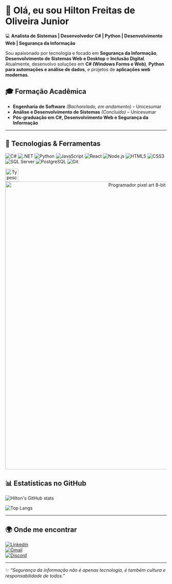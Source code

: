 # 👋 Olá, eu sou Hilton Freitas de Oliveira Junior

💻 **Analista de Sistemas | Desenvolvedor C# | Python | Desenvolvimento Web | Segurança da Informação**  

Sou apaixonado por tecnologia e focado em **Segurança da Informação**, **Desenvolvimento de Sistemas Web e Desktop** e **Inclusão Digital**.  
Atualmente, desenvolvo soluções em **C# (Windows Forms e Web)**, **Python para automações e análise de dados**, e projetos de **aplicações web modernas**.  

## 🎓 Formação Acadêmica
- **Engenharia de Software** *(Bacharelado, em andamento)* – Unicesumar  
- **Análise e Desenvolvimento de Sistemas** *(Concluído)* – Unicesumar  
- **Pós-graduação em C#, Desenvolvimento Web e Segurança da Informação**

---

## 🚀 Tecnologias & Ferramentas

![C#](https://img.shields.io/badge/-CSharp-239120?style=for-the-badge&logo=csharp&logoColor=white)
![.NET](https://img.shields.io/badge/-.NET-512BD4?style=for-the-badge&logo=dotnet&logoColor=white)
![Python](https://img.shields.io/badge/-Python-3776AB?style=for-the-badge&logo=python&logoColor=white)
![JavaScript](https://img.shields.io/badge/-JavaScript-F7DF1E?style=for-the-badge&logo=javascript&logoColor=black)
![React](https://img.shields.io/badge/-React-61DAFB?style=for-the-badge&logo=react&logoColor=black)
![Node.js](https://img.shields.io/badge/-Node.js-339933?style=for-the-badge&logo=node.js&logoColor=white)
![HTML5](https://img.shields.io/badge/-HTML5-E34F26?style=for-the-badge&logo=html5&logoColor=white)
![CSS3](https://img.shields.io/badge/-CSS3-1572B6?style=for-the-badge&logo=css3&logoColor=white)
![SQL Server](https://img.shields.io/badge/-SQL%20Server-CC2927?style=for-the-badge&logo=microsoftsqlserver&logoColor=white)
![PostgreSQL](https://img.shields.io/badge/-PostgreSQL-4169E1?style=for-the-badge&logo=postgresql&logoColor=white)
![Git](https://img.shields.io/badge/-Git-F05032?style=for-the-badge&logo=git&logoColor=white)

<div align="center">
  <img align="left" title="Typescript" alt="Typescript" width="40px" src="/maurodesouza/maurodesouza/raw/master/assets/typescript-logo.svg" style="max-width: 100%;">
  <img src="https://user-images.githubusercontent.com/74038190/225813708-98b745f2-7d22-48cf-9150-083f1b00d6c9.gif" width="900" alt="Programador pixel art 8-bit programando">
</div>


## 📊 Estatísticas no GitHub

![Hilton's GitHub stats](https://github-readme-stats.vercel.app/api?username=SEUUSUARIO&show_icons=true&theme=radical)

![Top Langs](https://github-readme-stats.vercel.app/api/top-langs/?username=SEUUSUARIO&layout=compact&theme=radical)

---

## 🌍 Onde me encontrar  

[![Linkedin](https://img.shields.io/badge/LinkedIn-blue?style=for-the-badge&logo=linkedin)](https://www.linkedin.com/in/hilton-freitas-de-oliveira-junior/)  
[![Gmail](https://img.shields.io/badge/Gmail-red?style=for-the-badge&logo=gmail&logoColor=white)](mailto:devmmx166@gmail.com)  
[![Discord](https://img.shields.io/badge/Discord-5865F2?style=for-the-badge&logo=discord&logoColor=white)](https://discordapp.com/users/hiltonjr_86150)  

---

✨ *“Segurança da informação não é apenas tecnologia, é também cultura e responsabilidade de todos.”*
